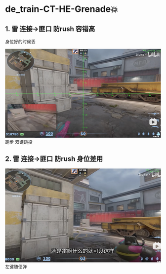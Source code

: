 # de_train-CT-HE-Grenade💥
## 1. 雷 连接->匪口 防rush 容错高
身位好的时候丢

![alt text](../../assets/de_train/train-HE-grenade-con-entrance.png)
跑步 双键跳投

## 2. 雷 连接->匪口 防rush 身位差用

![alt text](../../assets/de_train/train-HE-grenade-con-entrance-2.png)
左键随便弹
